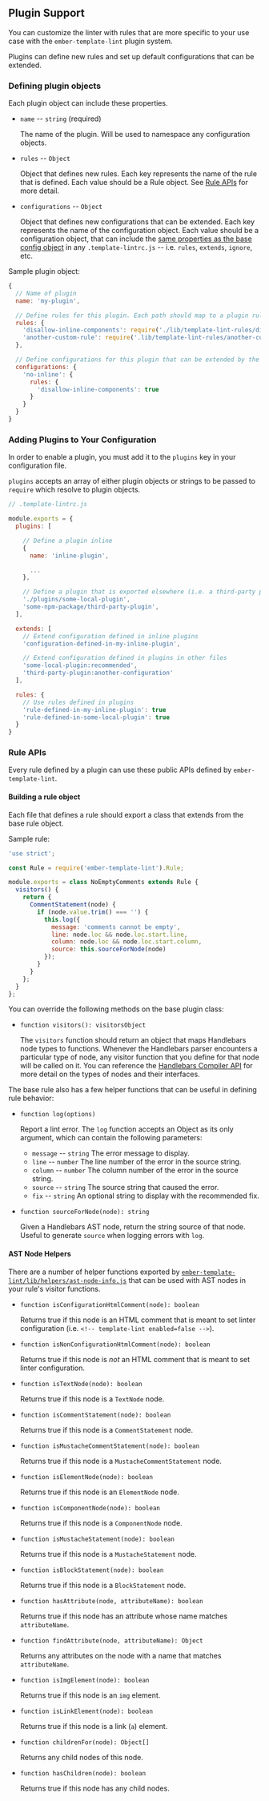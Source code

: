## Plugin Support

You can customize the linter with rules that are more specific to your use case with the `ember-template-lint` plugin system.

Plugins can define new rules and set up default configurations that can be extended.

### Defining plugin objects

Each plugin object can include these properties.

* `name` -- `string` (required)

  The name of the plugin. Will be used to namespace any configuration objects.

* `rules` -- `Object`

  Object that defines new rules.
  Each key represents the name of the rule that is defined.
  Each value should be a Rule object. See [Rule APIs](#rule-apis) for more detail.

* `configurations` -- `Object`

  Object that defines new configurations that can be extended.
  Each key represents the name of the configuration object.
  Each value should be a configuration object, that can include the [same properties as the base config object](../README.md#configuration-keys) in any `.template-lintrc.js` -- i.e. `rules`, `extends`, `ignore`, etc.

Sample plugin object:

```javascript
{
  // Name of plugin
  name: 'my-plugin',

  // Define rules for this plugin. Each path should map to a plugin rule
  rules: {
    'disallow-inline-components': require('./lib/template-lint-rules/disallow-inline-components'),
    'another-custom-rule': require('.lib/template-lint-rules/another-custom-rule')
  },

  // Define configurations for this plugin that can be extended by the base configuration
  configurations: {
    'no-inline': {
      rules: {
        'disallow-inline-components': true
      }
    }
  }
}
```

### Adding Plugins to Your Configuration

In order to enable a plugin, you must add it to the `plugins` key in your configuration file.

`plugins` accepts an array of either plugin objects or strings to be passed to `require` which resolve to plugin objects.

```javascript
// .template-lintrc.js

module.exports = {
  plugins: [

    // Define a plugin inline
    {
      name: 'inline-plugin',

      ...
    },

    // Define a plugin that is exported elsewhere (i.e. a third-party plugin)
    './plugins/some-local-plugin',
    'some-npm-package/third-party-plugin',
  ],

  extends: [
    // Extend configuration defined in inline plugins
    'configuration-defined-in-my-inline-plugin',

    // Extend configuration defined in plugins in other files
    'some-local-plugin:recommended',
    'third-party-plugin:another-configuration'
  ],

  rules: {
    // Use rules defined in plugins
    'rule-defined-in-my-inline-plugin': true
    'rule-defined-in-some-local-plugin': true
  }
}
```

### Rule APIs

Every rule defined by a plugin can use these public APIs defined by `ember-template-lint`.

#### Building a rule object

Each file that defines a rule should export a class that extends from the base rule object.

Sample rule:

```javascript
'use strict';

const Rule = require('ember-template-lint').Rule;

module.exports = class NoEmptyComments extends Rule {
  visitors() {
    return {
      CommentStatement(node) {
        if (node.value.trim() === '') {
          this.log({
            message: 'comments cannot be empty',
            line: node.loc && node.loc.start.line,
            column: node.loc && node.loc.start.column,
            source: this.sourceForNode(node)
          });
        }
      }
    };
  }
};
```

You can override the following methods on the base plugin class:

* `function visitors(): visitorsObject`

  The `visitors` function should return an object that maps Handlebars node types to functions. Whenever the Handlebars parser encounters a particular type of node, any visitor function that you define for that node will be called on it. You can reference the [Handlebars Compiler API](https://github.com/wycats/handlebars.js/blob/master/docs/compiler-api.md) for more detail on the types of nodes and their interfaces.

The base rule also has a few helper functions that can be useful in defining rule behavior:

* `function log(options)`

  Report a lint error. The `log` function accepts an Object as its only argument, which can contain the following parameters:
    - `message` -- `string`
      The error message to display.
    - `line` -- `number`
      The line number of the error in the source string.
    - `column` -- `number`
      The column number of the error in the source string.
    - `source` -- `string`
      The source string that caused the error.
    - `fix` -- `string`
      An optional string to display with the recommended fix.

* `function sourceForNode(node): string`

  Given a Handlebars AST node, return the string source of that node. Useful to generate `source` when logging errors with `log`.

#### AST Node Helpers

There are a number of helper functions exported by [`ember-template-lint/lib/helpers/ast-node-info.js`](../lib/helpers/ast-node-info.js) that can be used with AST nodes in your rule's visitor functions.

* `function isConfigurationHtmlComment(node): boolean`

  Returns true if this node is an HTML comment that is meant to set linter configuration (i.e. `<!-- template-lint enabled=false -->`).

* `function isNonConfigurationHtmlComment(node): boolean`

  Returns true if this node is *not* an HTML comment that is meant to set linter configuration.

* `function isTextNode(node): boolean`

  Returns true if this node is a `TextNode` node.

* `function isCommentStatement(node): boolean`

  Returns true if this node is a `CommentStatement` node.

* `function isMustacheCommentStatement(node): boolean`

  Returns true if this node is a `MustacheCommentStatement` node.

* `function isElementNode(node): boolean`

  Returns true if this node is an `ElementNode` node.

* `function isComponentNode(node): boolean`

  Returns true if this node is a `ComponentNode` node.

* `function isMustacheStatement(node): boolean`

  Returns true if this node is a `MustacheStatement` node.

* `function isBlockStatement(node): boolean`

  Returns true if this node is a `BlockStatement` node.

* `function hasAttribute(node, attributeName): boolean`

  Returns true if this node has an attribute whose name matches `attributeName`.

* `function findAttribute(node, attributeName): Object`

  Returns any attributes on the node with a name that matches `attributeName`.

* `function isImgElement(node): boolean`

  Returns true if this node is an `img` element.

* `function isLinkElement(node): boolean`

  Returns true if this node is a link (`a`) element.

* `function childrenFor(node): Object[]`

  Returns any child nodes of this node.

* `function hasChildren(node): boolean`

  Returns true if this node has any child nodes.
